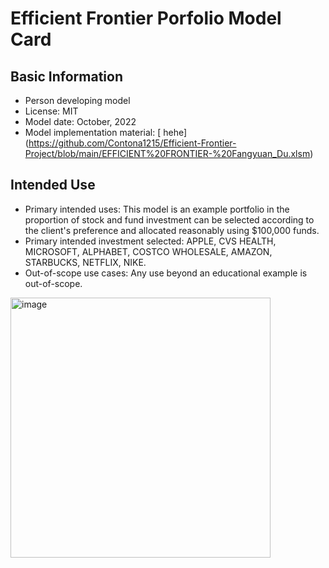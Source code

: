 # Efficient Frontier Porfolio Model Card

## Basic Information
- Person developing model
- License: MIT
- Model date: October, 2022
- Model implementation material: [ hehe]   (https://github.com/Contona1215/Efficient-Frontier-Project/blob/main/EFFICIENT%20FRONTIER-%20Fangyuan_Du.xlsm)

## Intended Use
- Primary intended uses: This model is an example portfolio in the proportion of stock and fund investment can be selected according to the client's preference and allocated reasonably using $100,000 funds.
- Primary intended investment selected: APPLE, CVS HEALTH, MICROSOFT, ALPHABET, COSTCO WHOLESALE, AMAZON, STARBUCKS, NETFLIX, NIKE. 
- Out-of-scope use cases: Any use beyond an educational example is out-of-scope.

<img width="416" alt="image" src="https://user-images.githubusercontent.com/111463982/194391779-eca148f6-cc24-417d-b692-a4a39c26b5a8.png">
